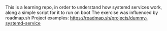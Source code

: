 This is a learning repo, in order to understand how systemd services work, along a simple script for it to run on boot 
The exercise was influenced by roadmap.sh Project examples: https://roadmap.sh/projects/dummy-systemd-service
